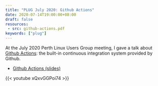 ```yaml
---
title: "PLUG July 2020: Github Actions"
date: 2020-07-14T19:00:00+08:00
draft: false
resources:
 - src: github-actions.pdf
keywords: ["plug"]
---
```


At the July 2020 Perth Linux Users Group meeting, I gave a talk about
[Github Actions](https://github.com/features/actions): the built-in
continuous integration system provided by Github.

<!--more-->

* [Github Actions (slides)](github-actions.pdf)

{{< youtube xQxvGGPoi74 >}}

